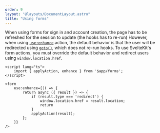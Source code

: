 ```yaml
---
order: 9
layout: "@layouts/DocumentLayout.astro"
title: "Using forms"
---
```


When using forms for sign in and account creation, the page has to be refreshed for the session to update (the hooks has to re-run) However, when using [`use:enhance`](https://kit.svelte.dev/docs/modules#$app-forms-enhance) action, the default behavior is that the user will be redirected using [`goto()`](https://kit.svelte.dev/docs/modules#$app-navigation-goto), which does not re-run hooks. To use SvelteKit's form actions, you must override the default behavior and redirect users using `window.location.href`.

```svelte
<script lang="ts">
	import { applyAction, enhance } from '$app/forms';
</script>

<form
	use:enhance={() => {
		return async ({ result }) => {
			if (result.type === 'redirect') {
				window.location.href = result.location;
				return
			}
			applyAction(result);
		};
	}}
/>
```
